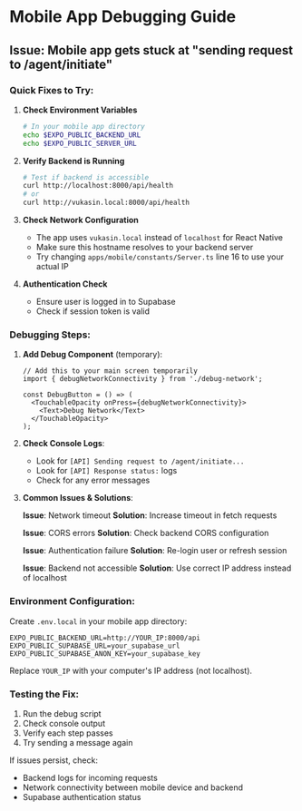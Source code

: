 # Mobile App Debugging Guide

## Issue: Mobile app gets stuck at "sending request to /agent/initiate"

### Quick Fixes to Try:

1. **Check Environment Variables**
   ```bash
   # In your mobile app directory
   echo $EXPO_PUBLIC_BACKEND_URL
   echo $EXPO_PUBLIC_SERVER_URL
   ```

2. **Verify Backend is Running**
   ```bash
   # Test if backend is accessible
   curl http://localhost:8000/api/health
   # or
   curl http://vukasin.local:8000/api/health
   ```

3. **Check Network Configuration**
   - The app uses `vukasin.local` instead of `localhost` for React Native
   - Make sure this hostname resolves to your backend server
   - Try changing `apps/mobile/constants/Server.ts` line 16 to use your actual IP

4. **Authentication Check**
   - Ensure user is logged in to Supabase
   - Check if session token is valid

### Debugging Steps:

1. **Add Debug Component** (temporary):
   ```tsx
   // Add this to your main screen temporarily
   import { debugNetworkConnectivity } from './debug-network';
   
   const DebugButton = () => (
     <TouchableOpacity onPress={debugNetworkConnectivity}>
       <Text>Debug Network</Text>
     </TouchableOpacity>
   );
   ```

2. **Check Console Logs**:
   - Look for `[API] Sending request to /agent/initiate...`
   - Look for `[API] Response status:` logs
   - Check for any error messages

3. **Common Issues & Solutions**:

   **Issue**: Network timeout
   **Solution**: Increase timeout in fetch requests

   **Issue**: CORS errors
   **Solution**: Check backend CORS configuration

   **Issue**: Authentication failure
   **Solution**: Re-login user or refresh session

   **Issue**: Backend not accessible
   **Solution**: Use correct IP address instead of localhost

### Environment Configuration:

Create `.env.local` in your mobile app directory:
```
EXPO_PUBLIC_BACKEND_URL=http://YOUR_IP:8000/api
EXPO_PUBLIC_SUPABASE_URL=your_supabase_url
EXPO_PUBLIC_SUPABASE_ANON_KEY=your_supabase_key
```

Replace `YOUR_IP` with your computer's IP address (not localhost).

### Testing the Fix:

1. Run the debug script
2. Check console output
3. Verify each step passes
4. Try sending a message again

If issues persist, check:
- Backend logs for incoming requests
- Network connectivity between mobile device and backend
- Supabase authentication status
